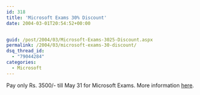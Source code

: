 ```yaml
---
id: 318
title: 'Microsoft Exams 30% Discount'
date: 2004-03-01T20:54:52+00:00


guid: /post/2004/03/Microsoft-Exams-3025-Discount.aspx
permalink: /2004/03/microsoft-exams-30-discount/
dsq_thread_id:
  - "79044284"
categories:
  - Microsoft
---
```

<body xmlns="http://www.w3.org/1999/xhtml">
    <div class="Section1">
        <p class="MsoNormal">
            Pay only Rs. 3500/- till May 31 for Microsoft Exams. More information <a href="http://www.microsoft.com/india/traincert/certifications.asp">here</a>.
        </p>
    </div>
</body>